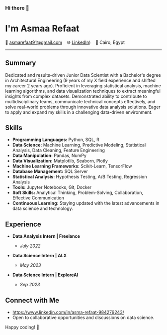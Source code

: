 ### Hi there 👋
# I'm Asmaa Refaat

📧 [asmarefaat91@gmail.com](mailto:asmarefaat91@gmail.com) &nbsp;&nbsp;  🌐 [LinkedIn](https://www.linkedin.com/in/asma-refaat-984279243/)) &nbsp;&nbsp; 📍 Cairo, Egypt

---

## Summary

Dedicated and results-driven Junior Data Scientist with a Bachelor's degree in Architectural Engineering (9 years of my X field experience and shifted my career 2 years ago). Proficient in leveraging statistical analysis, machine learning algorithms, and data visualization techniques to extract meaningful insights from complex datasets. Demonstrated ability to contribute to multidisciplinary teams, communicate technical concepts effectively, and solve real-world problems through innovative data analysis solutions. Eager to apply and expand my skills in a challenging data-driven environment.

## Skills

- **Programming Languages:** Python, SQL, R
- **Data Science:** Machine Learning, Predictive Modeling, Statistical Analysis, Data Cleaning, Feature Engineering
- **Data Manipulation:** Pandas, NumPy
- **Data Visualization:** Matplotlib, Seaborn, Plotly
- **Machine Learning Frameworks:** Scikit-Learn, TensorFlow
- **Database Management:** SQL Server
- **Statistical Analysis:** Hypothesis Testing, A/B Testing, Regression Analysis
- **Tools:** Jupyter Notebooks, Git, Docker
- **Soft Skills:** Analytical Thinking, Problem-Solving, Collaboration, Effective Communication
- **Continuous Learning:** Staying updated with the latest advancements in data science and technology.

## Experience

- **Data Analysis Intern | Freelance**
  - *July 2022*

- **Data Science Intern | ALX**
  - *May 2023*

- **Data Science Intern | ExploreAI**
  - *Sep 2023*

## Connect with Me

- https://www.linkedin.com/in/asma-refaat-984279243/
- Open to collaborative opportunities and discussions on data science.

Happy coding! 🚀
